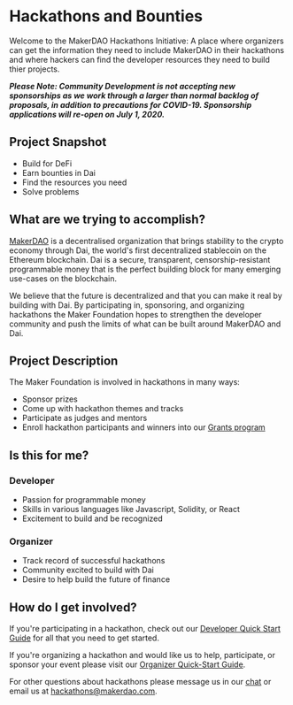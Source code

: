 # Hackathons and Bounties

Welcome to the MakerDAO Hackathons Initiative: A place where organizers can get the information they need to include MakerDAO in their hackathons and where hackers can find the developer resources they need to build thier projects.

_**Please Note: Community Development is not accepting new sponsorships as we work through a larger than normal backlog of proposals, in addition to precautions for COVID-19. Sponsorship applications will re-open on July 1, 2020.**_

## Project Snapshot

* Build for DeFi
* Earn bounties in Dai
* Find the resources you need
* Solve problems

## What are we trying to accomplish?

[MakerDAO](https://makerdao.com/) is a decentralised organization that brings stability to the crypto economy through Dai, the world's first decentralized stablecoin on the Ethereum blockchain. Dai is a secure, transparent, censorship-resistant programmable money that is the perfect building block for many emerging use-cases on the blockchain.

We believe that the future is decentralized and that you can make it real by building with Dai. By participating in, sponsoring, and organizing hackathons the Maker Foundation hopes to strengthen the developer community and push the limits of what can be built around MakerDAO and Dai.

## Project Description

The Maker Foundation is involved in hackathons in many ways:

* Sponsor prizes
* Come up with hackathon themes and tracks
* Participate as judges and mentors
* Enroll hackathon participants and winners into our [Grants program](../grants/)

## Is this for me?

### Developer

* Passion for programmable money
* Skills in various languages like Javascript, Solidity, or React
* Excitement to build and be recognized

### Organizer

* Track record of successful hackathons
* Community excited to build with Dai
* Desire to help build the future of finance

## How do I get involved?

If you're participating in a hackathon, check out our [Developer Quick Start Guide](developer-quick-start-guide.md) for all that you need to get started.

If you're organizing a hackathon and would like us to help, participate, or sponsor your event please visit our [Organizer Quick-Start Guide](organizer-quick-start-guide.md).

For other questions about hackathons please message us in our [chat](https://chat.makerdao.com/channel/community-development) or email us at hackathons@makerdao.com.

